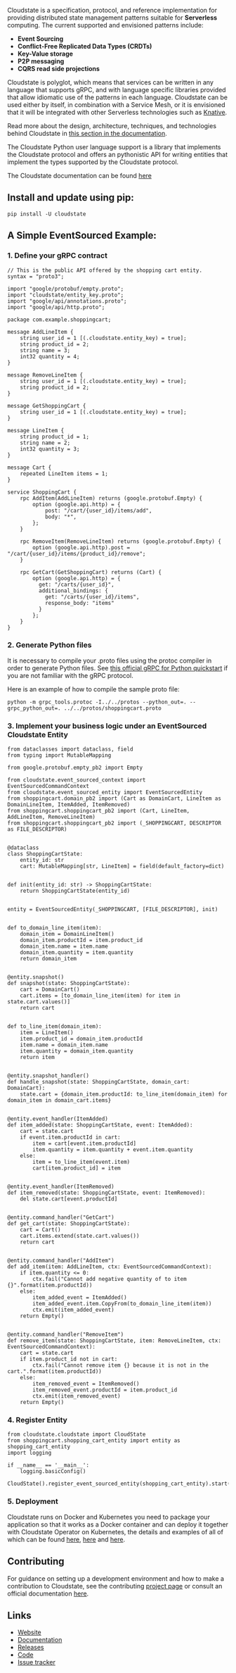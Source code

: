 
Cloudstate is a specification, protocol, and reference implementation for providing distributed state management patterns suitable for **Serverless** computing. 
The current supported and envisioned patterns include:

* **Event Sourcing**
* **Conflict-Free Replicated Data Types (CRDTs)**
* **Key-Value storage**
* **P2P messaging**
* **CQRS read side projections**

Cloudstate is polyglot, which means that services can be written in any language that supports gRPC, 
and with language specific libraries provided that allow idiomatic use of the patterns in each language. 
Cloudstate can be used either by itself, in combination with a Service Mesh, 
or it is envisioned that it will be integrated with other Serverless technologies such as [Knative](https://knative.dev/).

Read more about the design, architecture, techniques, and technologies behind Cloudstate in [this section in the documentation](https://github.com/cloudstateio/cloudstate/blob/master/README.md#enter-cloudstate). 

The Cloudstate Python user language support is a library that implements the Cloudstate protocol and offers an pythonistic API 
for writing entities that implement the types supported by the Cloudstate protocol.

The Cloudstate documentation can be found [here](https://cloudstate.io/docs/)

## Install and update using pip:

```
pip install -U cloudstate
```

## A Simple EventSourced Example:

### 1. Define your gRPC contract

```
// This is the public API offered by the shopping cart entity.
syntax = "proto3";

import "google/protobuf/empty.proto";
import "cloudstate/entity_key.proto";
import "google/api/annotations.proto";
import "google/api/http.proto";

package com.example.shoppingcart;

message AddLineItem {
    string user_id = 1 [(.cloudstate.entity_key) = true];
    string product_id = 2;
    string name = 3;
    int32 quantity = 4;
}

message RemoveLineItem {
    string user_id = 1 [(.cloudstate.entity_key) = true];
    string product_id = 2;
}

message GetShoppingCart {
    string user_id = 1 [(.cloudstate.entity_key) = true];
}

message LineItem {
    string product_id = 1;
    string name = 2;
    int32 quantity = 3;
}

message Cart {
    repeated LineItem items = 1;
}

service ShoppingCart {
    rpc AddItem(AddLineItem) returns (google.protobuf.Empty) {
        option (google.api.http) = {
            post: "/cart/{user_id}/items/add",
            body: "*",
        };
    }

    rpc RemoveItem(RemoveLineItem) returns (google.protobuf.Empty) {
        option (google.api.http).post = "/cart/{user_id}/items/{product_id}/remove";
    }

    rpc GetCart(GetShoppingCart) returns (Cart) {
        option (google.api.http) = {
          get: "/carts/{user_id}",
          additional_bindings: {
            get: "/carts/{user_id}/items",
            response_body: "items"
          }
        };
    }
}

```

### 2. Generate Python files

It is necessary to compile your .proto files using the protoc compiler in order to generate Python files. 
See [this official gRPC for Python quickstart](https://grpc.io/docs/languages/python/quickstart/) if you are not familiar with the gRPC protocol.

Here is an example of how to compile the sample proto file:
```
python -m grpc_tools.protoc -I../../protos --python_out=. --grpc_python_out=. ../../protos/shoppingcart.proto
```

### 3. Implement your business logic under an EventSourced Cloudstate Entity

```
from dataclasses import dataclass, field
from typing import MutableMapping

from google.protobuf.empty_pb2 import Empty

from cloudstate.event_sourced_context import EventSourcedCommandContext
from cloudstate.event_sourced_entity import EventSourcedEntity
from shoppingcart.domain_pb2 import (Cart as DomainCart, LineItem as DomainLineItem, ItemAdded, ItemRemoved)
from shoppingcart.shoppingcart_pb2 import (Cart, LineItem, AddLineItem, RemoveLineItem)
from shoppingcart.shoppingcart_pb2 import (_SHOPPINGCART, DESCRIPTOR as FILE_DESCRIPTOR)


@dataclass
class ShoppingCartState:
    entity_id: str
    cart: MutableMapping[str, LineItem] = field(default_factory=dict)


def init(entity_id: str) -> ShoppingCartState:
    return ShoppingCartState(entity_id)


entity = EventSourcedEntity(_SHOPPINGCART, [FILE_DESCRIPTOR], init)


def to_domain_line_item(item):
    domain_item = DomainLineItem()
    domain_item.productId = item.product_id
    domain_item.name = item.name
    domain_item.quantity = item.quantity
    return domain_item


@entity.snapshot()
def snapshot(state: ShoppingCartState):
    cart = DomainCart()
    cart.items = [to_domain_line_item(item) for item in state.cart.values()]
    return cart


def to_line_item(domain_item):
    item = LineItem()
    item.product_id = domain_item.productId
    item.name = domain_item.name
    item.quantity = domain_item.quantity
    return item


@entity.snapshot_handler()
def handle_snapshot(state: ShoppingCartState, domain_cart: DomainCart):
    state.cart = {domain_item.productId: to_line_item(domain_item) for domain_item in domain_cart.items}


@entity.event_handler(ItemAdded)
def item_added(state: ShoppingCartState, event: ItemAdded):
    cart = state.cart
    if event.item.productId in cart:
        item = cart[event.item.productId]
        item.quantity = item.quantity + event.item.quantity
    else:
        item = to_line_item(event.item)
        cart[item.product_id] = item


@entity.event_handler(ItemRemoved)
def item_removed(state: ShoppingCartState, event: ItemRemoved):
    del state.cart[event.productId]


@entity.command_handler("GetCart")
def get_cart(state: ShoppingCartState):
    cart = Cart()
    cart.items.extend(state.cart.values())
    return cart


@entity.command_handler("AddItem")
def add_item(item: AddLineItem, ctx: EventSourcedCommandContext):
    if item.quantity <= 0:
        ctx.fail("Cannot add negative quantity of to item {}".format(item.productId))
    else:
        item_added_event = ItemAdded()
        item_added_event.item.CopyFrom(to_domain_line_item(item))
        ctx.emit(item_added_event)
    return Empty()


@entity.command_handler("RemoveItem")
def remove_item(state: ShoppingCartState, item: RemoveLineItem, ctx: EventSourcedCommandContext):
    cart = state.cart
    if item.product_id not in cart:
        ctx.fail("Cannot remove item {} because it is not in the cart.".format(item.productId))
    else:
        item_removed_event = ItemRemoved()
        item_removed_event.productId = item.product_id
        ctx.emit(item_removed_event)
    return Empty()
```

### 4. Register Entity

```
from cloudstate.cloudstate import CloudState
from shoppingcart.shopping_cart_entity import entity as shopping_cart_entity
import logging

if __name__ == '__main__':
    logging.basicConfig()
    CloudState().register_event_sourced_entity(shopping_cart_entity).start()
```

### 5. Deployment

Cloudstate runs on Docker and Kubernetes you need to package your application so that it works as a Docker container 
and can deploy it together with Cloudstate Operator on Kubernetes, the details and examples of all of which can be found [here](https://code.visualstudio.com/docs/containers/quickstart-python), [here](https://github.com/cloudstateio/python-support/blob/master/shoppingcart/Dockerfile) and [here](https://cloudstate.io/docs/core/current/user/deployment/index.html).

## Contributing

For guidance on setting up a development environment and how to make a contribution to Cloudstate, 
see the contributing [project page](https://github.com/cloudstateio/python-support) or consult an official documentation [here](https://cloudstate.io/docs/).

## Links

* [Website](https://cloudstate.io/)
* [Documentation](https://cloudstate.io/docs/)
* [Releases](https://pypi.org/project/cloudstate/)
* [Code](https://github.com/cloudstateio/python-support)
* [Issue tracker](https://github.com/cloudstateio/python-support/issues)
